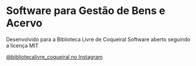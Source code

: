 # Software para Gestão de Bens e Acervo
Desenvolvido para a Biblioteca Livre de Coqueiral
Software aberto seguindo a licença MIT

[@bibliotecalivre_coqueiral no Instagram](https://www.instagram.com/bibliotecalivre_coqueiral/)

